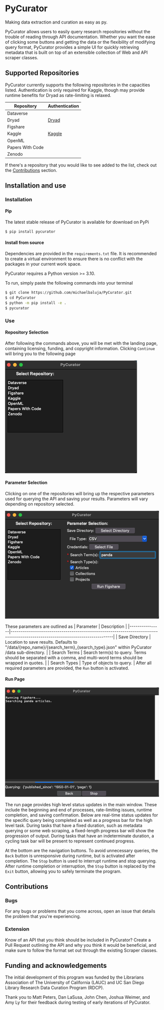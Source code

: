 # PyCurator

Making data extraction and curation as easy as py.

PyCurator allows users to easily query research repositories without the trouble of reading through API
documentation. Whether you want the ease of clicking some buttons and getting the data or the flexibility of modifying
query format, PyCurator provides a simple
UI for quickly retrieving metadata that is built on top of an extensible collection of Web and API scraper classes.

## Supported Repositories

PyCurator currently supports the following repositories in the capacities listed. Authentication is only required for
Kaggle,
though may provide runtime benefits for Dryad as rate-limiting is relaxed.

| Repository           | Authentication                                                                               |
|----------------------|----------------------------------------------------------------------------------------------|
| Dataverse            |                                                                                              |
| Dryad                | [Dryad](https://github.com/CDL-Dryad/dryad-app/blob/main/documentation/apis/api_accounts.md) |
| Figshare             |                                                                                              |
| Kaggle               | [Kaggle](https://www.kaggle.com/docs/api#authentication)                                     |
| OpenML               |                                                                                              |
| Papers With Code     |                                                                                              |                
| Zenodo               |                                                                                              |

If there's a repository that you would like to see added to the list, check out the [Contributions](#contributions)
section.

## Installation and use

### Installation

#### Pip

The latest stable release of PyCurator is available for download on PyPi

```bash
$ pip install pycurator
```

#### Install from source

Dependencies are provided in the ```requirements.txt``` file.
It is recommended to create a virtual environment to ensure there is no conflict with the packages
in your current work space.

PyCurator requires a Python version >= 3.10.

To run, simply paste the following commands into your terminal

```bash
$ git clone https://github.com/michaelbaluja/PyCurator.git
$ cd PyCurator
$ python -m pip install -e .
$ pycurator
```

### Use

#### Repository Selection

After following the commands above, you will be met with the landing page, containing licensing, funding, and
copyright information. Clicking ```Continue``` will bring you to the following page

![Repository Selection Page](/images/repo_selection.png "Repository Selection Page")

#### Parameter Selection

Clicking on one of the repositories will bring up the respective parameters used for querying the API and
saving your results. Parameters will vary depending on repository selected.

![Parameter Selection](/images/param_selection.png "Figshare Parameter Selection")

These parameters are outlined as
| Parameter | Description |
|----------------|----------------------------------------------------------------------------------------------------------------------------------|
| Save Directory | Location to save results. Defaults to "/data/{repo_name}/{search_term}_{search_type}.json" within
PyCurator /data sub-directory. |
| Search Terms | Search term(s) to query. Terms should be separated with a comma, and multi-word terms should be wrapped
in quotes. |
| Search Types | Type of objects to query. |
After all required parameters are provided, the ```Run``` button is activated.

#### Run Page

![Run Page](/images/run_page.png "Run Page")

The run page provides high level status updates in the main window. These include the beginning and end
of processes, rate-limiting issues, runtime completion, and saving confirmation. Below are real-time status updates for
the
specific query being completed as well as a progress bar for the high level task. During tasks that have
a fixed duration, such as metadata querying or some web scraping, a fixed-length progress bar will show
the progression of output. During tasks that have an indeterminate duration, a cycling task bar will be
present to represent continued progress.

At the bottom are the navigation buttons. To avoid unnecessary queries, the ```Back``` button is unresponsive
during runtime, but is activated after completion. The ```Stop``` button is used to interrupt runtime and stop querying.
After runtime completion or interruption, the ```Stop``` button is replaced by the ```Exit``` button, allowing you to
safely terminate the program.

## Contributions

### Bugs

For any bugs or problems that you come across, open an issue that details the problem that
you're experiencing.

### Extension

Know of an API that you think should be included in PyCurator? Create a Pull Request outlining
the API and why you think it would be beneficial, and make sure to follow the format set out
through the existing Scraper classes.

## Funding and acknowledgements

The initial development of this program was funded by the Librarians Association of The University of California (LAUC)
and UC San Diego Library Research Data Curation Program (RDCP).

Thank you to Matt Peters, Dan LaSusa, John Chen, Joshua Weimer, and Amy Ly for their feedback during testing of early
iterations of PyCurator.
